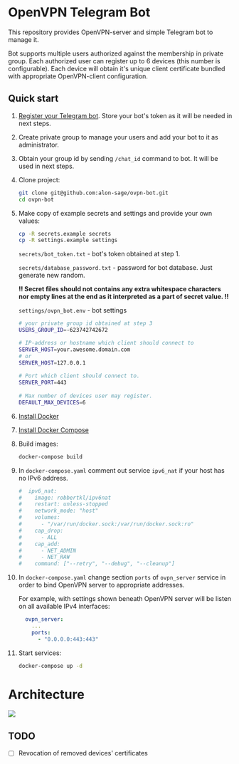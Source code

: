 # OpenVPN Telegram Bot

This repository provides OpenVPN-server and simple Telegram bot to manage it. 

Bot supports multiple users authorized against the membership 
in private group. Each authorized user can register up to 6 devices 
(this number is configurable). Each device will obtain it's unique
client certificate bundled with appropriate OpenVPN-client configuration.

## Quick start

1.  [Register your Telegram bot](http://t.me/BotFather). 
    Store your bot's token as it will be needed in next steps.

1.  Create private group to manage your users and 
    add your bot to it as administrator.

1.  Obtain your group id by sending `/chat_id` command to bot.
    It will be used in next steps.

1.  Clone project:
    ```bash
    git clone git@github.com:alon-sage/ovpn-bot.git
    cd ovpn-bot
    ```

1.  Make copy of example secrets and settings and provide your own values:
    ```bash
    cp -R secrets.example secrets
    cp -R settings.example settings
    ```
   
    `secrets/bot_token.txt` - bot's token obtained at step 1.
   
    `secrets/database_password.txt` - password for bot database. Just generate new random.
   
    **‼️ Secret files should not contains any extra whitespace characters 
    nor empty lines at the end as it interpreted as a part of secret value. ‼️**
   
    `settings/ovpn_bot.env` - bot settings
       
    ```bash
    # your private group id obtained at step 3
    USERS_GROUP_ID=-623742742672
    
    # IP-address or hostname which client should connect to
    SERVER_HOST=your.awesome.domain.com
    # or
    SERVER_HOST=127.0.0.1
   
    # Port which client should connect to.
    SERVER_PORT=443
   
    # Max number of devices user may register.
    DEFAULT_MAX_DEVICES=6
    ```

1.  [Install Docker](https://docs.docker.com/engine/install/)

1.  [Install Docker Compose](https://docs.docker.com/compose/install/)

1.  Build images:
    ```bash
    docker-compose build
    ```
   
1.  In `docker-compose.yaml` comment out service `ipv6_nat` if your host has no IPv6 address.

    ```yaml
    #  ipv6_nat:
    #    image: robbertkl/ipv6nat
    #    restart: unless-stopped
    #    network_mode: "host"
    #    volumes:
    #      - "/var/run/docker.sock:/var/run/docker.sock:ro"
    #    cap_drop:
    #      - ALL
    #    cap_add:
    #      - NET_ADMIN
    #      - NET_RAW
    #    command: ["--retry", "--debug", "--cleanup"]
    ```

1.  In `docker-compose.yaml` change section `ports` of `ovpn_server` service 
    in order to bind OpenVPN server to appropriate addresses.

    For example, with settings shown beneath OpenVPN server will be listen on all 
    available IPv4 interfaces:

    ```yaml
      ovpn_server:
        ...
        ports:
          - "0.0.0.0:443:443"
    ```

1. Start services:
    ```bash
   docker-compose up -d
    ```
   
# Architecture

![](http://www.plantuml.com/plantuml/proxy?src=https://raw.githubusercontent.com/alon-sage/ovpn-bot/main/docs/architecture.plantuml)
 
 ## TODO
 
 * [ ] Revocation of removed devices' certificates

